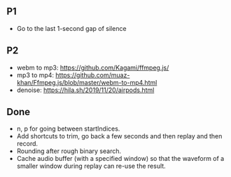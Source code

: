 
## P1
- Go to the last 1-second gap of silence

## P2
- webm to mp3: https://github.com/Kagami/ffmpeg.js/
- mp3 to mp4: https://github.com/muaz-khan/Ffmpeg.js/blob/master/webm-to-mp4.html
- denoise: https://hila.sh/2019/11/20/airpods.html

## Done
- n, p for going between startIndices.
- Add shortcuts to trim, go back a few seconds and then replay and then record.
- Rounding after rough binary search.
- Cache audio buffer (with a specified window) so that the waveform of a smaller window during replay can re-use the result.

